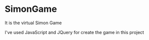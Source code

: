 # SimonGame

It is the virtual Simon Game

I've used JavaScript and JQuery for create the game in this project
